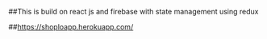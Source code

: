 ##This is build on react js and firebase with state management using redux

##https://shoploapp.herokuapp.com/
